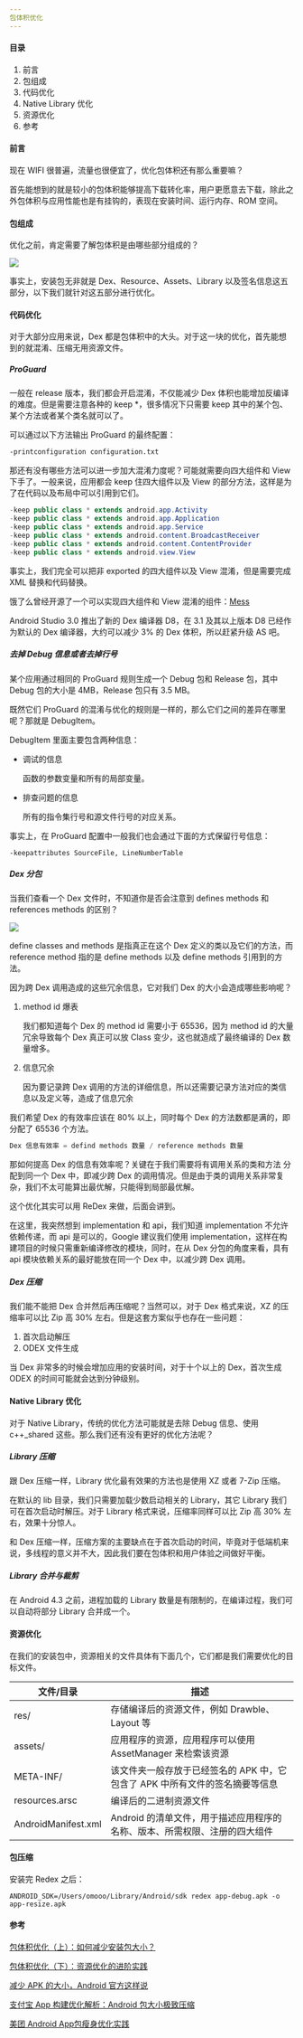 ```yaml
---
包体积优化
---
```


#### 目录

1. 前言
2. 包组成
3. 代码优化
4. Native Library 优化
5. 资源优化
6. 参考

#### 前言

现在 WIFI 很普遍，流量也很便宜了，优化包体积还有那么重要嘛？

首先能想到的就是较小的包体积能够提高下载转化率，用户更愿意去下载，除此之外包体积与应用性能也是有挂钩的，表现在安装时间、运行内存、ROM 空间。

#### 包组成

优化之前，肯定需要了解包体积是由哪些部分组成的？

![](https://i.loli.net/2019/04/01/5ca15e3a3181e.png)

事实上，安装包无非就是 Dex、Resource、Assets、Library 以及签名信息这五部分，以下我们就针对这五部分进行优化。

#### 代码优化

对于大部分应用来说，Dex 都是包体积中的大头。对于这一块的优化，首先能想到的就混淆、压缩无用资源文件。

##### ProGuard

一般在 release 版本，我们都会开启混淆，不仅能减少 Dex 体积也能增加反编译的难度。但是需要注意各种的 keep *，很多情况下只需要 keep 其中的某个包、某个方法或者某个类名就可以了。

可以通过以下方法输出 ProGuard 的最终配置：

```xml
-printconfiguration configuration.txt
```

那还有没有哪些方法可以进一步加大混淆力度呢？可能就需要向四大组件和 View 下手了。一般来说，应用都会 keep 住四大组件以及 View 的部分方法，这样是为了在代码以及布局中可以引用到它们。

```java
-keep public class * extends android.app.Activity
-keep public class * extends android.app.Application
-keep public class * extends android.app.Service
-keep public class * extends android.content.BroadcastReceiver
-keep public class * extends android.content.ContentProvider
-keep public class * extends android.view.View
```

事实上，我们完全可以把非 exported 的四大组件以及 View 混淆，但是需要完成 XML 替换和代码替换。

饿了么曾经开源了一个可以实现四大组件和 View 混淆的组件：[Mess](https://github.com/eleme/Mess)

Android Studio 3.0 推出了新的 Dex 编译器 D8，在 3.1 及其以上版本 D8 已经作为默认的 Dex 编译器，大约可以减少 3% 的 Dex 体积，所以赶紧升级 AS 吧。

##### 去掉 Debug 信息或者去掉行号

某个应用通过相同的 ProGuard 规则生成一个 Debug 包和 Release 包，其中 Debug 包的大小是 4MB，Release 包只有 3.5 MB。

既然它们 ProGuard 的混淆与优化的规则是一样的，那么它们之间的差异在哪里呢？那就是 DebugItem。

DebugItem 里面主要包含两种信息：

- 调试的信息

  函数的参数变量和所有的局部变量。

- 排查问题的信息

  所有的指令集行号和源文件行号的对应关系。

事实上，在 ProGuard 配置中一般我们也会通过下面的方式保留行号信息：

```
-keepattributes SourceFile, LineNumberTable
```

##### Dex 分包

当我们查看一个 Dex 文件时，不知道你是否会注意到 defines methods 和 references methods 的区别？

![](https://i.loli.net/2019/03/28/5c9c8e1feafb7.jpg)

define classes and methods 是指真正在这个 Dex 定义的类以及它们的方法，而 reference method 指的是 define methods 以及 define methods 引用到的方法。

因为跨 Dex 调用造成的这些冗余信息，它对我们 Dex 的大小会造成哪些影响呢？

1. method id 爆表

   我们都知道每个 Dex 的 method id 需要小于 65536，因为 method id 的大量冗余导致每个 Dex 真正可以放 Class 变少，这也就造成了最终编译的 Dex 数量增多。

2. 信息冗余

   因为要记录跨 Dex 调用的方法的详细信息，所以还需要记录方法对应的类信息以及定义等，造成了信息冗余

我们希望 Dex 的有效率应该在 80% 以上，同时每个 Dex 的方法数都是满的，即分配了 65536 个方法。

```java
Dex 信息有效率 = defind methods 数量 / reference methods 数量
```

那如何提高 Dex 的信息有效率呢？关键在于我们需要将有调用关系的类和方法 分配到同一个 Dex 中，即减少跨 Dex 的调用情况。但是由于类的调用关系非常复杂，我们不太可能算出最优解，只能得到局部最优解。

这个优化其实可以用 ReDex 来做，后面会讲到。

在这里，我突然想到 implementation 和 api，我们知道 implementation 不允许依赖传递，而 api 是可以的，Google 建议我们使用 implementation，这样在构建项目的时候只需重新编译修改的模块，同时，在从 Dex 分包的角度来看，具有 api 模块依赖关系的最好能放在同一个 Dex 中，以减少跨 Dex 调用。

##### Dex 压缩

我们能不能把 Dex 合并然后再压缩呢？当然可以，对于 Dex 格式来说，XZ 的压缩率可以比 Zip 高 30% 左右。但是这套方案似乎也存在一些问题：

1. 首次启动解压
2. ODEX 文件生成

当 Dex 非常多的时候会增加应用的安装时间，对于十个以上的 Dex，首次生成 ODEX 的时间可能就会达到分钟级别。

#### Native Library 优化

对于 Native Library，传统的优化方法可能就是去除 Debug 信息、使用 c++_shared 这些。那么我们还有没有更好的优化方法呢？

##### Library 压缩

跟 Dex 压缩一样，Library 优化最有效果的方法也是使用 XZ 或者 7-Zip 压缩。

在默认的 lib 目录，我们只需要加载少数启动相关的 Library，其它 Library 我们可在首次启动时解压。对于 Library 格式来说，压缩率同样可以比 Zip 高 30% 左右，效果十分惊人。

和 Dex 压缩一样，压缩方案的主要缺点在于首次启动的时间，毕竟对于低端机来说，多线程的意义并不大，因此我们要在包体积和用户体验之间做好平衡。

##### Library 合并与裁剪

在 Android 4.3 之前，进程加载的 Library 数量是有限制的，在编译过程，我们可以自动将部分 Library 合并成一个。

#### 资源优化

在我们的安装包中，资源相关的文件具体有下面几个，它们都是我们需要优化的目标文件。

| 文件/目录           | 描述                                                         |
| ------------------- | ------------------------------------------------------------ |
| res/                | 存储编译后的资源文件，例如 Drawble、Layout 等                |
| assets/             | 应用程序的资源，应用程序可以使用 AssetManager 来检索该资源   |
| META-INF/           | 该文件夹一般存放于已经签名的 APK 中，它包含了 APK 中所有文件的签名摘要等信息 |
| resources.arsc      | 编译后的二进制资源文件                                       |
| AndroidManifest.xml | Android 的清单文件，用于描述应用程序的名称、版本、所需权限、注册的四大组件 |



#### 包压缩

安装完 Redex 之后：

```
ANDROID_SDK=/Users/omooo/Library/Android/sdk redex app-debug.apk -o app-resize.apk
```

#### 参考

[包体积优化（上）：如何减少安装包大小？](https://time.geekbang.org/column/article/81202)

[包体积优化（下）：资源优化的进阶实践](https://time.geekbang.org/column/article/81483)

[减少 APK 的大小，Android 官方这样说](https://juejin.im/entry/5824447ca0bb9f0058d9d281)

[支付宝 App 构建优化解析：Android 包大小极致压缩](https://mp.weixin.qq.com/s/_gnT2kjqpfMFs0kqAg4Qig)

[美团 Android App包瘦身优化实践](https://tech.meituan.com/2017/04/07/android-shrink-overall-solution.html)